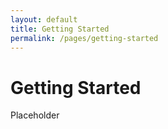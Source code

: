 ```yaml
---
layout: default
title: Getting Started
permalink: /pages/getting-started
---
```

# Getting Started

Placeholder